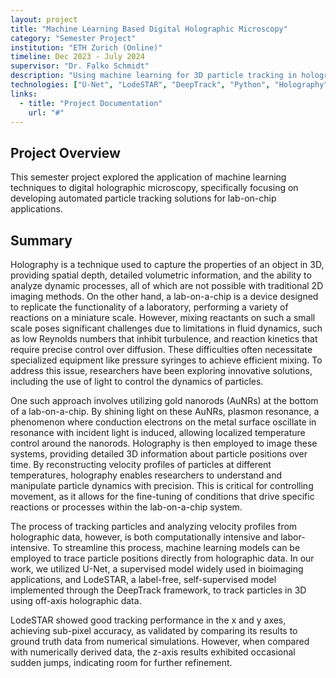 ```yaml
---
layout: project
title: "Machine Learning Based Digital Holographic Microscopy"
category: "Semester Project"
institution: "ETH Zurich (Online)"
timeline: Dec 2023 - July 2024
supervisor: "Dr. Falko Schmidt"
description: "Using machine learning for 3D particle tracking in holographic microscopy for lab-on-chip applications"
technologies: ["U-Net", "LodeSTAR", "DeepTrack", "Python", "Holography"]
links:
  - title: "Project Documentation"
    url: "#"
---
```


## Project Overview

This semester project explored the application of machine learning techniques to digital holographic microscopy, specifically focusing on developing automated particle tracking solutions for lab-on-chip applications.

## Summary

 Holography is a technique used to capture the properties of an object in 3D, providing spatial depth, detailed volumetric information, and the ability to analyze dynamic processes, all of which are not possible with traditional 2D imaging methods. On the other hand, a lab-on-a-chip is a device designed to replicate the functionality of a laboratory, performing a variety of reactions on a miniature scale. However, mixing reactants on such a small scale poses significant challenges due to limitations in fluid dynamics, such as low Reynolds numbers that inhibit turbulence, and reaction kinetics that require precise control over diffusion. These difficulties often necessitate specialized equipment like pressure syringes to achieve efficient mixing. To address this issue, researchers have been exploring innovative solutions, including the use of light to control the dynamics of particles.
      
One such approach involves utilizing gold nanorods (AuNRs) at the bottom of a lab-on-a-chip. By shining light on these AuNRs, plasmon resonance, a phenomenon where conduction electrons on the metal surface oscillate in resonance with incident light is induced, allowing localized temperature control around the nanorods. Holography is then employed to image these systems, providing detailed 3D information about particle positions over time. By reconstructing velocity profiles of particles at different temperatures, holography enables researchers to understand and manipulate particle dynamics with precision. This is critical for controlling movement, as it allows for the fine-tuning of conditions that drive specific reactions or processes within the lab-on-a-chip system.

The process of tracking particles and analyzing velocity profiles from holographic data, however, is both computationally intensive and labor-intensive. To streamline this process, machine learning models can be employed to trace particle positions directly from holographic data. In our work, we utilized U-Net, a supervised model widely used in bioimaging applications, and LodeSTAR, a label-free, self-supervised model implemented through the DeepTrack framework, to track particles in 3D using off-axis holographic data.
      
LodeSTAR showed good tracking performance in the x and y axes, achieving sub-pixel accuracy, as validated by comparing its results to ground truth data from numerical simulations. However, when compared with numerically derived data, the z-axis results exhibited occasional sudden jumps, indicating room for further refinement.